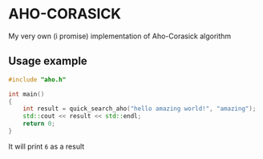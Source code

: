 # AHO-CORASICK

My very own (i promise) implementation of Aho-Corasick algorithm

## Usage example

```cpp
#include "aho.h"

int main()
{
    int result = quick_search_aho("hello amazing world!", "amazing");
    std::cout << result << std::endl;
    return 0;
}
```

It will print `6` as a result
